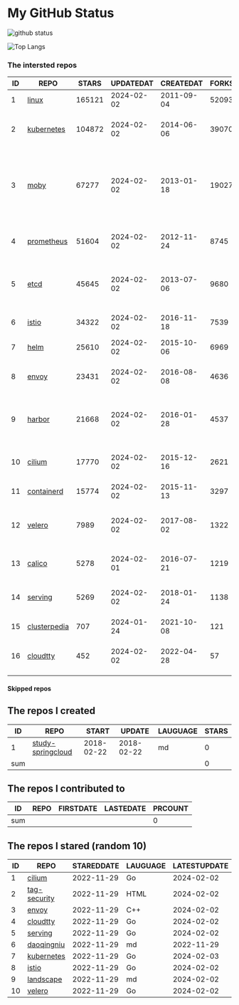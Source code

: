 # My GitHub Status

<img src="https://github-readme-stats-1.yihong0618.vercel.app/api?username=daoqingniu&show_icons=true&&&hide_title=true&count_private=true" alt="github status" />

![Top Langs](https://github-readme-stats-1.yihong0618.vercel.app/api/top-langs/?username=daoqingniu&layout=compact)

<!--START_SECTION:github_repos-->
### The intersted repos
| ID |                              REPO                               | STARS  | UPDATEDAT  | CREATEDAT  | FORKSCOUNT |                                                DESCRIPTIONS                                                |
|----|-----------------------------------------------------------------|--------|------------|------------|------------|------------------------------------------------------------------------------------------------------------|
|  1 | [linux](https://github.com/torvalds/linux)                      | 165121 | 2024-02-02 | 2011-09-04 |      52093 | Linux kernel source tree                                                                                   |
|  2 | [kubernetes](https://github.com/kubernetes/kubernetes)          | 104872 | 2024-02-02 | 2014-06-06 |      39070 | Production-Grade Container Scheduling and Management                                                       |
|  3 | [moby](https://github.com/moby/moby)                            |  67277 | 2024-02-02 | 2013-01-18 |      19027 | The Moby Project - a collaborative project for the container ecosystem to assemble container-based systems |
|  4 | [prometheus](https://github.com/prometheus/prometheus)          |  51604 | 2024-02-02 | 2012-11-24 |       8745 | The Prometheus monitoring system and time series database.                                                 |
|  5 | [etcd](https://github.com/etcd-io/etcd)                         |  45645 | 2024-02-02 | 2013-07-06 |       9680 | Distributed reliable key-value store for the most critical data of a distributed system                    |
|  6 | [istio](https://github.com/istio/istio)                         |  34322 | 2024-02-02 | 2016-11-18 |       7539 | Connect, secure, control, and observe services.                                                            |
|  7 | [helm](https://github.com/helm/helm)                            |  25610 | 2024-02-02 | 2015-10-06 |       6969 | The Kubernetes Package Manager                                                                             |
|  8 | [envoy](https://github.com/envoyproxy/envoy)                    |  23431 | 2024-02-02 | 2016-08-08 |       4636 | Cloud-native high-performance edge/middle/service proxy                                                    |
|  9 | [harbor](https://github.com/goharbor/harbor)                    |  21668 | 2024-02-02 | 2016-01-28 |       4537 | An open source trusted cloud native registry project that stores, signs, and scans content.                |
| 10 | [cilium](https://github.com/cilium/cilium)                      |  17770 | 2024-02-02 | 2015-12-16 |       2621 | eBPF-based Networking, Security, and Observability                                                         |
| 11 | [containerd](https://github.com/containerd/containerd)          |  15774 | 2024-02-02 | 2015-11-13 |       3297 | An open and reliable container runtime                                                                     |
| 12 | [velero](https://github.com/vmware-tanzu/velero)                |   7989 | 2024-02-02 | 2017-08-02 |       1322 | Backup and migrate Kubernetes applications and their persistent volumes                                    |
| 13 | [calico](https://github.com/projectcalico/calico)               |   5278 | 2024-02-01 | 2016-07-21 |       1219 | Cloud native networking and network security                                                               |
| 14 | [serving](https://github.com/knative/serving)                   |   5269 | 2024-02-02 | 2018-01-24 |       1138 | Kubernetes-based, scale-to-zero, request-driven compute                                                    |
| 15 | [clusterpedia](https://github.com/clusterpedia-io/clusterpedia) |    707 | 2024-01-24 | 2021-10-08 |        121 | The Encyclopedia of Kubernetes clusters                                                                    |
| 16 | [cloudtty](https://github.com/cloudtty/cloudtty)                |    452 | 2024-02-02 | 2022-04-28 |         57 | A Friendly Kubernetes CloudShell (Web Terminal) !                                                          |



#### Skipped repos
<!--END_SECTION:github_repos-->

<!--START_SECTION:my_github-->
## The repos I created
| ID  |                                 REPO                                 |   START    |   UPDATE   | LAUGUAGE | STARS |
|-----|----------------------------------------------------------------------|------------|------------|----------|-------|
|   1 | [study-springcloud](https://github.com/daoqingniu/study-springcloud) | 2018-02-22 | 2018-02-22 | md       |     0 |
| sum |                                                                      |            |            |          |     0 |

## The repos I contributed to
| ID  | REPO | FIRSTDATE | LASTEDATE | PRCOUNT |
|-----|------|-----------|-----------|---------|
| sum |      |           |           |       0 |

## The repos I stared (random 10)
| ID |                          REPO                          | STAREDDATE | LAUGUAGE | LATESTUPDATE |
|----|--------------------------------------------------------|------------|----------|--------------|
|  1 | [cilium](https://github.com/cilium/cilium)             | 2022-11-29 | Go       | 2024-02-02   |
|  2 | [tag-security](https://github.com/cncf/tag-security)   | 2022-11-29 | HTML     | 2024-02-02   |
|  3 | [envoy](https://github.com/envoyproxy/envoy)           | 2022-11-29 | C++      | 2024-02-02   |
|  4 | [cloudtty](https://github.com/cloudtty/cloudtty)       | 2022-11-29 | Go       | 2024-02-02   |
|  5 | [serving](https://github.com/knative/serving)          | 2022-11-29 | Go       | 2024-02-02   |
|  6 | [daoqingniu](https://github.com/daoqingniu/daoqingniu) | 2022-11-29 | md       | 2022-11-29   |
|  7 | [kubernetes](https://github.com/kubernetes/kubernetes) | 2022-11-29 | Go       | 2024-02-03   |
|  8 | [istio](https://github.com/istio/istio)                | 2022-11-29 | Go       | 2024-02-02   |
|  9 | [landscape](https://github.com/cncf/landscape)         | 2022-11-29 | md       | 2024-02-02   |
| 10 | [velero](https://github.com/vmware-tanzu/velero)       | 2022-11-29 | Go       | 2024-02-02   |

<!--END_SECTION:my_github-->
